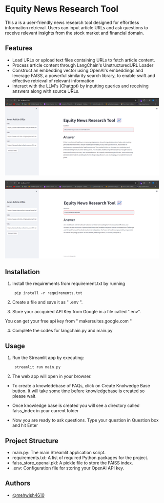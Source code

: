 
# Equity News Research Tool

This a is a user-friendly news research tool designed for effortless information retrieval. Users can input article URLs and ask questions to receive relevant insights from the stock market and financial domain.


## Features

- Load URLs or upload text files containing URLs to fetch article content.
- Process article content through LangChain's UnstructuredURL Loader
- Construct an embedding vector using OpenAI's embeddings and leverage FAISS, a powerful similarity search library, to enable swift and effective retrieval of relevant information
- Interact with the LLM's (Chatgpt) by inputting queries and receiving answers along with source URLs.

![App Screenshot](https://github.com/Mehwish4610/Equity-Research-News-Tool/blob/main/o1.png)


![App Screenshot](https://github.com/Mehwish4610/Equity-Research-News-Tool/blob/main/o2.png)
## Installation

1. Install the requirements from requirement.txt by running
       
        pip install -r requirements.txt

2. Create a file and save it as " .env ".

3. Store your accquired API Key from Google in a file called ".env".

You can get your free api key from " makersuites.google.com "

4. Complete the codes for langchain.py and main.py 

    
## Usage

1. Run the Streamlit app by executing:
    
        streamlit run main.py

2. The web app will open in your browser.

- To create a knowledebase of FAQs, click on Create Knolwedge Base button. It will take some time before knowledgebase is created so please wait.

- Once knowledge base is created you will see a directory called faiss_index in your current folder

- Now you are ready to ask questions. Type your question in Question box and hit Enter


## Project Structure

- main.py: The main Streamlit application script.
- requirements.txt: A list of required Python packages for the project.
- faiss_store_openai.pkl: A pickle file to store the FAISS index.
- .env: Configuration file for storing your OpenAI API key.


## Authors

- [@mehwish4610](https://www.github.com/mehwish4610)
